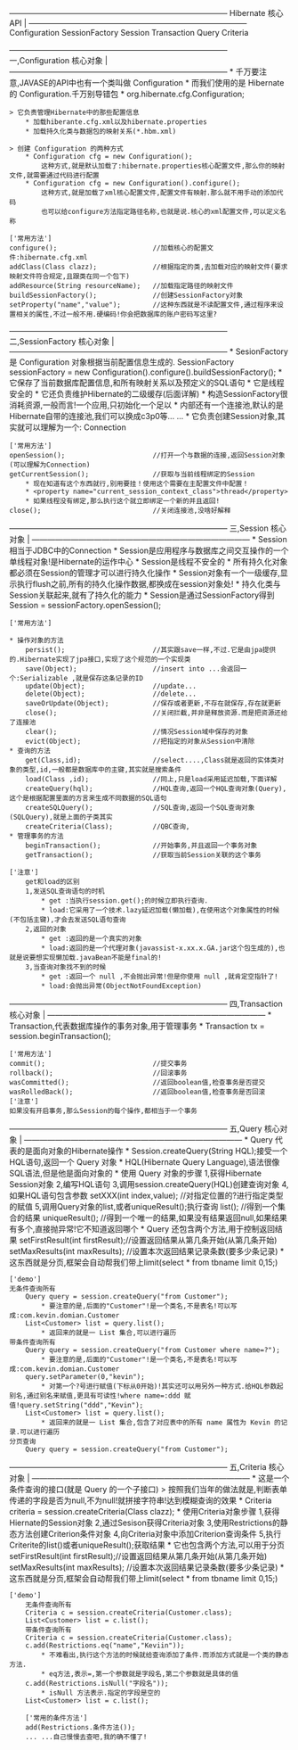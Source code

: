 ――――――――――――――――――――――――――――
	Hibernate 核心API		|
――――――――――――――――――――――――――――
	Configuration
	SessionFactory
	Session
	Transaction
	Query
	Criteria

――――――――――――――――――――――――――――
一,Configuration 核心对象	|
――――――――――――――――――――――――――――
	* 千万要注意,JAVASE的API中也有一个类叫做 Configuration 
	* 而我们使用的是 Hibernate的 Configuration.千万别导错包
	* org.hibernate.cfg.Configuration;

	> 它负责管理Hibernate中的那些配置信息
		* 加载hiberante.cfg.xml以及hibernate.properties
		* 加载持久化类与数据包的映射关系(*.hbm.xml)

	> 创建 Configuration 的两种方式
		* Configuration cfg = new Configuration();
			这种方式,就是默认加载了:hibernate.properties核心配置文件,那么你的映射文件,就需要通过代码进行配置
		* Configuration cfg = new Configuration().configure();
			这种方式,就是加载了xml核心配置文件,配置文件有映射.那么就不用手动的添加代码
			也可以给configure方法指定路径名称,也就是说.核心的xml配置文件,可以定义名称

	['常用方法']	
	configure();						//加载核心的配置文件:hibernate.cfg.xml
	addClass(Class clazz);				//根据指定的类,去加载对应的映射文件(要求映射文件符合规定,且跟类在同一个包下)
	addResource(String resourceName);	//加载指定路径的映射文件
	buildSessionFactory();				//创建SessionFactory对象
	setProperty("name","value");		//这种东西就是不读配置文件,通过程序来设置相关的属性,不过一般不用.硬编码!你会把数据库的账户密码写这里?

――――――――――――――――――――――――――――
二,SessionFactory 核心对象	|
――――――――――――――――――――――――――――
	* SesionFactory是 Configuration 对象根据当前配置信息生成的.
		SessionFactory sessionFactory = new Configuration().configure().buildSessionFactory();
	* 它保存了当前数据库配置信息,和所有映射关系以及预定义的SQL语句
	* 它是线程安全的
	* 它还负责维护Hibernate的二级缓存(后面详解)
	* 构造SessionFactory很消耗资源,一般而言!一个应用,只初始化一个足以
	* 内部还有一个连接池,默认的是Hibernate自带的连接池,我们可以换成c3p0等... ...
	* 它负责创建Session对象,其实就可以理解为一个: Connection

	['常用方法']
	openSession();						//打开一个与数据的连接,返回Session对象	(可以理解为Connection)	
	getCurrentSession();				//获取与当前线程绑定的Session
		* 现在知道有这个东西就行,别用要挂！使用这个需要在主配置文件中配置！
		* <property name="current_session_context_class">thread</property>
		* 如果线程没有绑定,那么执行这个就立即绑定一个新的并且返回!
	close();							//关闭连接池,没啥好解释

――――――――――――――――――――――――――――
三,Session		 核心对象	|
――――――――――――――――――――――――――――
	* Session相当于JDBC中的Connection
	* Session是应用程序与数据库之间交互操作的一个单线程对象!是Hibernate的运作中心
	* Session是线程不安全的
	* 所有持久化对象都必须在Session的管理才可以进行持久化操作
	* Session对象有一个一级缓存,显示执行flush之前,所有的持久化操作数据,都换成在session对象处!
	* 持久化类与Session关联起来,就有了持久化的能力
	* Session是通过SessionFactory得到
		Session = sessionFactory.openSession();

	['常用方法']

	* 操作对象的方法
		persist();						//其实跟save一样,不过.它是由jpa提供的.Hibernate实现了jpa接口,实现了这个规范的一个实现类
		save(Object);					//insert into ...会返回一个:Serializable ,就是保存这条记录的ID
		update(Object);					//update...
		delete(Object);					//delete...
		saveOrUpdate(Object);			//保存或者更新,不存在就保存,存在就更新
		close();						//关闭拦截,并非是释放资源.而是把资源还给了连接池
		clear();						//情况Session域中保存的对象
		evict(Object);					//把指定的对象从Session中清除
	* 查询的方法
		get(Class,id);					//select....,Class就是返回的实体类对象的类型,id,一般都是数据库中的主键,其实就是搜索条件
		load(Class ,id);				//同上,只是load采用延迟加载,下面详解	
		createQuery(hql);				//HQL查询,返回一个HQL查询对象(Query),这个是根据配置里面的方言来生成不同数据的SQL语句
		createSQLQuery();				//SQL查询,返回一个SQL查询对象(SQLQuery),就是上面的子类其实
		createCriteria(Class);			//QBC查询,
	* 管理事务的方法
		beginTransaction();				//开始事务,并且返回一个事务对象
		getTransaction();				//获取当前Session关联的这个事务

	['注意']
		get和load的区别
		1,发送SQL查询语句的时机
			* get :当执行session.get();的时候立即执行查询.
			* load:它采用了一个技术.lazy延迟加载(懒加载),在使用这个对象属性的时候(不包括主键),才会去发送SQL语句查询
		2,返回的对象
			* get :返回的是一个真实的对象
			* load:返回的是一个代理对象(javassist-x.xx.x.GA.jar这个包生成的),也就是说要想实现懒加载.javaBean不能是final的!
		3,当查询对象找不到的时候
			* get :返回一个 null ,不会抛出异常!但是你使用 null ,就肯定空指针了!
			* load:会抛出异常(ObjectNotFoundException)
	
――――――――――――――――――――――――――――
四,Transaction	核心对象	|
――――――――――――――――――――――――――――
	* Transaction,代表数据库操作的事务对象,用于管理事务
	* Transaction tx = session.beginTransaction();
	
	['常用方法']
	commit();							//提交事务
	rollback();							//回滚事务
	wasCommitted();						//返回boolean值,检查事务是否提交
	wasRolledBack();					//返回boolean值,检查事务是否回滚
	['注意']
	如果没有开启事务,那么Session的每个操作,都相当于一个事务


――――――――――――――――――――――――――――
五,Query 核心对象			|
――――――――――――――――――――――――――――
	* Query	代表的是面向对象的Hibernate操作
	* Session.createQuery(String HQL);接受一个HQL语句,返回一个 Query 对象
	* HQL(Hibernate Query Language),语法很像SQL语法,但是他是面向对象的
	* 使用 Query 对象的步骤
		1,获得Hibernate Session对象
		2,编写HQL语句
		3,调用session.createQuery(HQL)创建查询对象
		4,如果HQL语句包含参数
			setXXX(int index,value);	//对指定位置的?进行指定类型的赋值
		5,调用Query对象的list,或者uniqueResult();执行查询
			list();						//得到一个集合的结果
			uniqueResult();				//得到一个唯一的结果,如果没有结果返回null,如果结果有多个,直接抛异常!它不知道返回哪个
	* Query 还包含两个方法,用于控制返回结果
		setFirstResult(int firstResult);//设置返回结果从第几条开始(从第几条开始)
		setMaxResults(int maxResults);	//设置本次返回结果记录条数(要多少条记录)
		* 这东西就是分页,框架会自动帮我们带上limit(select * from tbname limit 0,15;)

	['demo']
	无条件查询所有
		Query query = session.createQuery("from Customer");
			* 要注意的是,后面的"Customer"!是一个类名,不是表名!可以写成:com.kevin.domian.Customer
		List<Customer> list = query.list();
			* 返回来的就是一 List 集合,可以进行遍历
	带条件查询所有
		Query query = session.createQuery("from Customer where name=?");
			* 要注意的是,后面的"Customer"!是一个类名,不是表名!可以写成:com.kevin.domian.Customer
		query.setParameter(0,"kevin");
			* 对第一个?号进行赋值(下标从0开始)!其实还可以用另外一种方式.给HQL参数起别名,通过别名来赋值,更具有可读性!where name=:ddd 赋值!query.setString("ddd","Kevin");
		List<Customer> list = query.list();
			* 返回来的就是一 List 集合,包含了对应表中的所有 name 属性为 Kevin 的记录.可以进行遍历
	分页查询
		Query query = session.createQuery("from Customer");

――――――――――――――――――――――――――――
五,Criteria	核心对象		|
――――――――――――――――――――――――――――
	* 这是一个条件查询的接口(就是 Query 的一个子接口)
		> 按照我们当年的做法就是,判断表单传递的字段是否为null,不为null!就拼接字符串!达到模糊查询的效果
	* Criteria criteria = session.createCriteria(Class clazz);
	* 使用Criteria对象步骤
		1,获得Hiernate的Session对象
		2,通过Sesison获得Criteria对象
		3,使用Restrictions的静态方法创建Criterion条件对象
		4,向Criteria对象中添加Criterion查询条件
		5,执行Criterite的list()或者uniqueResult();获取结果
	* 它也包含两个方法,可以用于分页
		setFirstResult(int firstResult);//设置返回结果从第几条开始(从第几条开始)
		setMaxResults(int maxResults);	//设置本次返回结果记录条数(要多少条记录)
		* 这东西就是分页,框架会自动帮我们带上limit(select * from tbname limit 0,15;)

	['demo']
		无条件查询所有
		Criteria c = session.createCriteria(Customer.class);
		List<Customer> list = c.list();
		带条件查询所有
		Criteria c = session.createCriteria(Customer.class);
		c.add(Restrictions.eq("name","Keviin"));	
			* 不难看出,执行这个方法的时候就给查询添加了条件.而添加方式就是一个类的静态方法.
			* eq方法,表示=,第一个参数就是字段名,第二个参数就是具体的值 
		c.add(Restrictions.isNull("字段名"));
			* isNull 方法表示.指定的字段是空的
		List<Customer> list = c.list();

		['常用的条件方法']
		add(Restrictions.条件方法());
		... ...自己慢慢去查吧,我的确不懂了!

		